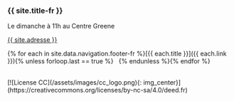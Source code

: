 
### {{ site.title-fr }} 

Le dimanche à 11h au Centre Greene

[{{ site.adresse }}](/coordonnées.html)

{% for each in site.data.navigation.footer-fr %}[{{ each.title }}]({{ each.link }}){% unless forloop.last == true %} &nbsp;&nbsp;{% endunless %}{% endfor %}

<br>
[![License CC](/assets/images/cc_logo.png){: img_center}](https://creativecommons.org/licenses/by-nc-sa/4.0/deed.fr)
